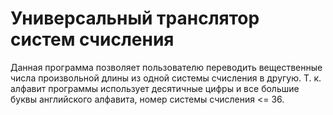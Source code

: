 # Универсальный транслятор систем счисления
Данная программа позволяет пользователю переводить вещественные числа произвольной длины из одной системы счисления в другую.
Т. к. алфавит программы использует десятичные цифры и все большие буквы английского алфавита, номер системы счисления <= 36.
